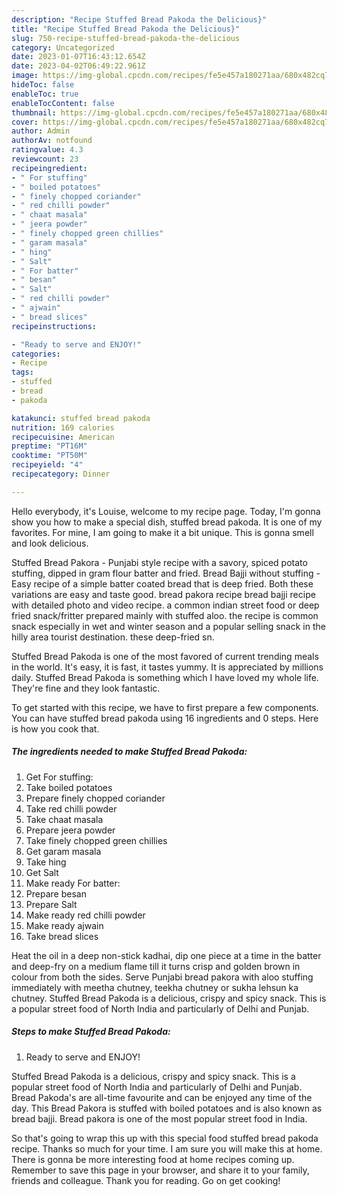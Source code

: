 ```yaml
---
description: "Recipe Stuffed Bread Pakoda the Delicious}"
title: "Recipe Stuffed Bread Pakoda the Delicious}"
slug: 750-recipe-stuffed-bread-pakoda-the-delicious
category: Uncategorized
date: 2023-01-07T16:43:12.654Z
date: 2023-04-02T06:49:22.961Z
image: https://img-global.cpcdn.com/recipes/fe5e457a180271aa/680x482cq70/stuffed-bread-pakoda-recipe-main-photo.jpg
hideToc: false
enableToc: true
enableTocContent: false
thumbnail: https://img-global.cpcdn.com/recipes/fe5e457a180271aa/680x482cq70/stuffed-bread-pakoda-recipe-main-photo.jpg
cover: https://img-global.cpcdn.com/recipes/fe5e457a180271aa/680x482cq70/stuffed-bread-pakoda-recipe-main-photo.jpg
author: Admin
authorAv: notfound
ratingvalue: 4.3
reviewcount: 23
recipeingredient:
- " For stuffing"
- " boiled potatoes"
- " finely chopped coriander"
- " red chilli powder"
- " chaat masala"
- " jeera powder"
- " finely chopped green chillies"
- " garam masala"
- " hing"
- " Salt"
- " For batter"
- " besan"
- " Salt"
- " red chilli powder"
- " ajwain"
- " bread slices"
recipeinstructions:

- "Ready to serve and ENJOY!"
categories:
- Recipe
tags:
- stuffed
- bread
- pakoda

katakunci: stuffed bread pakoda 
nutrition: 169 calories
recipecuisine: American
preptime: "PT16M"
cooktime: "PT50M"
recipeyield: "4"
recipecategory: Dinner

---
```



Hello everybody, it's Louise, welcome to my recipe page. Today, I'm gonna show you how to make a special dish, stuffed bread pakoda. It is one of my favorites. For mine, I am going to make it a bit unique. This is gonna smell and look delicious.

Stuffed Bread Pakora - Punjabi style recipe with a savory, spiced potato stuffing, dipped in gram flour batter and fried. Bread Bajji without stuffing - Easy recipe of a simple batter coated bread that is deep fried. Both these variations are easy and taste good. bread pakora recipe bread bajji recipe with detailed photo and video recipe. a common indian street food or deep fried snack/fritter prepared mainly with stuffed aloo. the recipe is common snack especially in wet and winter season and a popular selling snack in the hilly area tourist destination. these deep-fried sn.

Stuffed Bread Pakoda is one of the most favored of current trending meals in the world. It's easy, it is fast, it tastes yummy. It is appreciated by millions daily. Stuffed Bread Pakoda is something which I have loved my whole life. They're fine and they look fantastic.


To get started with this recipe, we have to first prepare a few components. You can have stuffed bread pakoda using 16 ingredients and 0 steps. Here is how you cook that.

<!--inarticleads1-->

##### The ingredients needed to make Stuffed Bread Pakoda:

1. Get  For stuffing:
1. Take  boiled potatoes
1. Prepare  finely chopped coriander
1. Take  red chilli powder
1. Take  chaat masala
1. Prepare  jeera powder
1. Take  finely chopped green chillies
1. Get  garam masala
1. Take  hing
1. Get  Salt
1. Make ready  For batter:
1. Prepare  besan
1. Prepare  Salt
1. Make ready  red chilli powder
1. Make ready  ajwain
1. Take  bread slices


Heat the oil in a deep non-stick kadhai, dip one piece at a time in the batter and deep-fry on a medium flame till it turns crisp and golden brown in colour from both the sides. Serve Punjabi bread pakora with aloo stuffing immediately with meetha chutney, teekha chutney or sukha lehsun ka chutney. Stuffed Bread Pakoda is a delicious, crispy and spicy snack. This is a popular street food of North India and particularly of Delhi and Punjab. 

<!--inarticleads2-->

##### Steps to make Stuffed Bread Pakoda:


1. Ready to serve and ENJOY!

Stuffed Bread Pakoda is a delicious, crispy and spicy snack. This is a popular street food of North India and particularly of Delhi and Punjab. Bread Pakoda&#39;s are all-time favourite and can be enjoyed any time of the day. This Bread Pakora is stuffed with boiled potatoes and is also known as bread bajji. Bread pakora is one of the most popular street food in India. 

So that's going to wrap this up with this special food stuffed bread pakoda recipe. Thanks so much for your time. I am sure you will make this at home. There is gonna be more interesting food at home recipes coming up. Remember to save this page in your browser, and share it to your family, friends and colleague. Thank you for reading. Go on get cooking!
